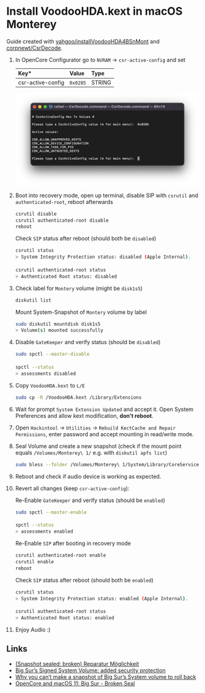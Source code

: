 # Install VoodooHDA.kext in macOS Monterey

Guide created with [yahgoo/installVoodooHDA4BSnMont](https://github.com/yahgoo/installVoodooHDA4BSnMont) and [corpnewt/CsrDecode](https://github.com/corpnewt/CsrDecode).

  1. In OpenCore Configurator go to `NVRAM` -> `csr-active-config` and set

      | Key*              | Value    | Type   |
      | ----------------- | -------- | ------ |
      | csr-active-config | `0x0285` | STRING |

      ![CSR Active Config](../Images/csr-config.png)

  2. Boot into recovery mode, open up terminal, disable SIP with `csrutil` and `authenticated-root`, reboot afterwards

      ```sh
      csrutil disable
      csrutil authenticated-root disable
      reboot
      ```

      Check `SIP` status after reboot (should both be `disabled`)

      ```sh
      csrutil status
      > System Integrity Protection status: disabled (Apple Internal).

      csrutil authenticated-root status
      > Authenticated Root status: disabled
      ```

  3. Check label for `Montery` volume (might be `disk1s5`)

      ```sh
      diskutil list
      ```

      Mount System-Snapshot of `Montery` volume by label

      ```sh
      sudo diskutil mountdisk disk1s5
      > Volume(s) mounted successfully
      ```

  4. Disable `GateKeeper` and verify status (should be `disabled`)

      ```sh
      sudo spctl --master-disable

      spctl --status
      > assessments disabled
      ```

  5. Copy `VoodooHDA.kext` to `L/E`

      ```sh
      sudo cp -R /VoodooHDA.kext /Library/Extensions
      ```

  6. Wait for prompt `System Extension Updated` and accept it. Open System Preferences and allow kext modification, **don't reboot**.
  7. Open `Hackintool` -> `Utilities` -> `Rebuild KectCache and Repair Permissions`, enter password and accept mounting in read/write mode.
  8. Seal Volume and create a new snapshot (check if the mount point equals `/Volumes/Monterey\ 1/` e.g. with `diskutil apfs list`)

      ```sh
      sudo bless --folder /Volumes/Monterey\ 1/System/Library/CoreServices --bootefi --create-snapshot
      ```

  9.  Reboot and check if audio device is working as expected.
  10. Revert all changes (keep `csr-active-config`):

        Re-Enable `GateKeeper` and verify status (should be `enabled`)

        ```sh
        sudo spctl --master-enable

        spctl --status
        > assessments enabled
        ```

        Re-Enable `SIP` after booting in recovery mode

        ```sh
        csrutil authenticated-root enable
        csrutil enable
        reboot
        ```

        Check `SIP` status after reboot (should both be `enabled`)

        ```sh
        csrutil status
        > System Integrity Protection status: enabled (Apple Internal).

        csrutil authenticated-root status
        > Authenticated Root status: enabled
        ```

  11. Enjoy Audio :)

## Links

- [(Snapshot sealed: broken) Reparatur Möglichkeit](https://www.hackintosh-forum.de/forum/thread/53293-snapshot-sealed-broken-reparatur-m%C3%B6glichkeit/?postID=686967#post686967)
- [Big Sur’s Signed System Volume: added security protection](https://eclecticlight.co/2020/06/25/big-surs-signed-system-volume-added-security-protection/)
- [Why you can’t make a snapshot of Big Sur’s System volume to roll back
](https://eclecticlight.co/2021/06/11/why-you-cant-make-a-snapshot-of-big-surs-system-volume-to-roll-back/)
- [OpenCore and macOS 11: Big Sur - Broken Seal](https://dortania.github.io/OpenCore-Install-Guide/extras/big-sur/#broken-seal)

